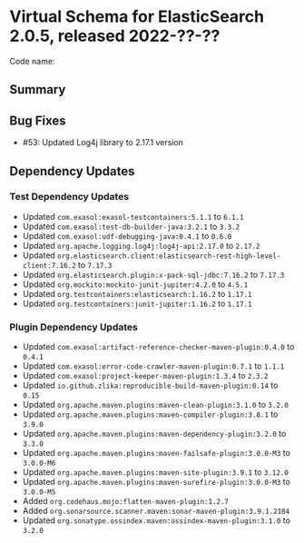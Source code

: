 # Virtual Schema for ElasticSearch 2.0.5, released 2022-??-??

Code name:

## Summary

## Bug Fixes

* #53: Updated Log4j library to 2.17.1 version

## Dependency Updates

### Test Dependency Updates

* Updated `com.exasol:exasol-testcontainers:5.1.1` to `6.1.1`
* Updated `com.exasol:test-db-builder-java:3.2.1` to `3.3.2`
* Updated `com.exasol:udf-debugging-java:0.4.1` to `0.6.0`
* Updated `org.apache.logging.log4j:log4j-api:2.17.0` to `2.17.2`
* Updated `org.elasticsearch.client:elasticsearch-rest-high-level-client:7.16.2` to `7.17.3`
* Updated `org.elasticsearch.plugin:x-pack-sql-jdbc:7.16.2` to `7.17.3`
* Updated `org.mockito:mockito-junit-jupiter:4.2.0` to `4.5.1`
* Updated `org.testcontainers:elasticsearch:1.16.2` to `1.17.1`
* Updated `org.testcontainers:junit-jupiter:1.16.2` to `1.17.1`

### Plugin Dependency Updates

* Updated `com.exasol:artifact-reference-checker-maven-plugin:0.4.0` to `0.4.1`
* Updated `com.exasol:error-code-crawler-maven-plugin:0.7.1` to `1.1.1`
* Updated `com.exasol:project-keeper-maven-plugin:1.3.4` to `2.3.2`
* Updated `io.github.zlika:reproducible-build-maven-plugin:0.14` to `0.15`
* Updated `org.apache.maven.plugins:maven-clean-plugin:3.1.0` to `3.2.0`
* Updated `org.apache.maven.plugins:maven-compiler-plugin:3.8.1` to `3.9.0`
* Updated `org.apache.maven.plugins:maven-dependency-plugin:3.2.0` to `3.3.0`
* Updated `org.apache.maven.plugins:maven-failsafe-plugin:3.0.0-M3` to `3.0.0-M6`
* Updated `org.apache.maven.plugins:maven-site-plugin:3.9.1` to `3.12.0`
* Updated `org.apache.maven.plugins:maven-surefire-plugin:3.0.0-M3` to `3.0.0-M5`
* Added `org.codehaus.mojo:flatten-maven-plugin:1.2.7`
* Added `org.sonarsource.scanner.maven:sonar-maven-plugin:3.9.1.2184`
* Updated `org.sonatype.ossindex.maven:ossindex-maven-plugin:3.1.0` to `3.2.0`
